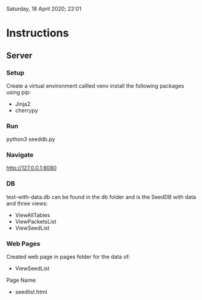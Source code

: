 Saturday, 18 April 2020; 22:01 
# Instructions
## Server
### Setup
Create a virtual environment callled venv
install the following packages using pip:
 - Jinja2
 - cherrypy
### Run
python3 seeddb.py
### Navigate
http://127.0.0.1:8080


### DB
test-with-data.db can be found in the db folder and is the SeedDB with data and three views:

- ViewAllTables
- ViewPacketsList
- ViewSeedList

### Web Pages
Created web page in pages folder for the data of:

- ViewSeedList

Page Name:

- seedlist.html